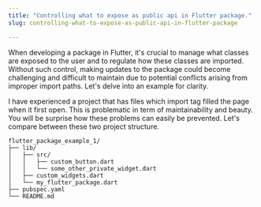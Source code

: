 ```yaml
---
title: "Controlling what to expose as public api in Flutter package."
slug: controlling-what-to-expose-as-public-api-in-flutter-package

---
```


When developing a package in Flutter, it's crucial to manage what classes are exposed to the user and to regulate how these classes are imported. Without such control, making updates to the package could become challenging and difficult to maintain due to potential conflicts arising from improper import paths. Let's delve into an example for clarity.

I have experienced a project that has files which import tag filled the page when it first open. This is problematic in term of maintainability and beauty. You will be surprise how these problems can easily be prevented. Let's compare between these two project structure.

```plaintext
flutter_package_example_1/
├── lib/
│   ├── src/
│   │   ├── custom_button.dart
│   │   └── some_other_private_widget.dart
│   ├── custom_widgets.dart
│   └── my_flutter_package.dart
├── pubspec.yaml
└── README.md
```